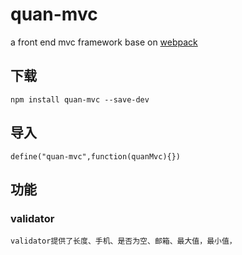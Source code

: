 # quan-mvc
a front end mvc framework base on [webpack](http://webpack.github.io/docs/amd.html)

## 下载
  `npm install quan-mvc --save-dev`

## 导入
  `define("quan-mvc",function(quanMvc){})`
  
## 功能
### validator
    validator提供了长度、手机、是否为空、邮箱、最大值，最小值，
